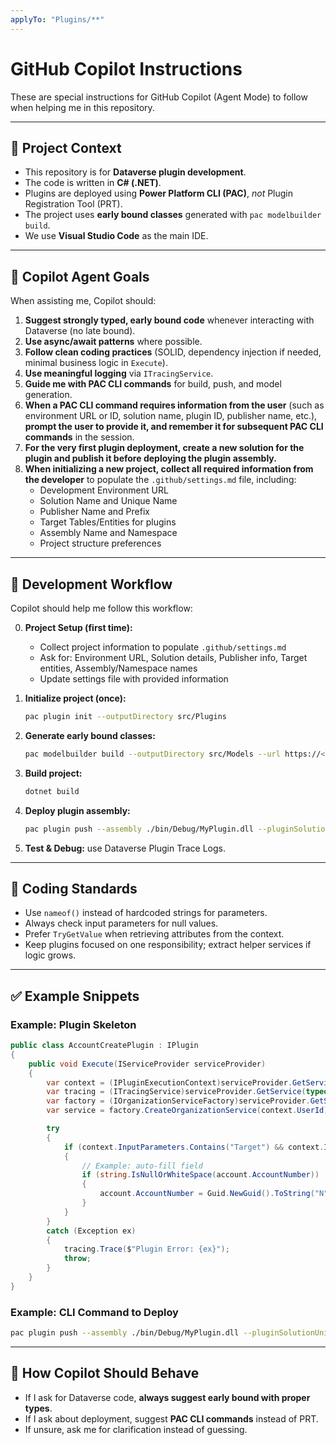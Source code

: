 ```yaml
---
applyTo: "Plugins/**"
---
```


# GitHub Copilot Instructions

These are special instructions for GitHub Copilot (Agent Mode) to follow when helping me in this repository.

---

## 📌 Project Context
- This repository is for **Dataverse plugin development**.
- The code is written in **C# (.NET)**.
- Plugins are deployed using **Power Platform CLI (PAC)**, *not* Plugin Registration Tool (PRT).
- The project uses **early bound classes** generated with `pac modelbuilder build`.
- We use **Visual Studio Code** as the main IDE.

---

## 🤖 Copilot Agent Goals

When assisting me, Copilot should:
1. **Suggest strongly typed, early bound code** whenever interacting with Dataverse (no late bound).
2. **Use async/await patterns** where possible.
3. **Follow clean coding practices** (SOLID, dependency injection if needed, minimal business logic in `Execute`).
4. **Use meaningful logging** via `ITracingService`.
5. **Guide me with PAC CLI commands** for build, push, and model generation.
6. **When a PAC CLI command requires information from the user** (such as environment URL or ID, solution name, plugin ID, publisher name, etc.), **prompt the user to provide it, and remember it for subsequent PAC CLI commands** in the session.
7. **For the very first plugin deployment, create a new solution for the plugin and publish it before deploying the plugin assembly.**
8. **When initializing a new project, collect all required information from the developer** to populate the `.github/settings.md` file, including:
   - Development Environment URL
   - Solution Name and Unique Name
   - Publisher Name and Prefix
   - Target Tables/Entities for plugins
   - Assembly Name and Namespace
   - Project structure preferences

---

## 🚀 Development Workflow
Copilot should help me follow this workflow:

0. **Project Setup (first time):**
   - Collect project information to populate `.github/settings.md`
   - Ask for: Environment URL, Solution details, Publisher info, Target entities, Assembly/Namespace names
   - Update settings file with provided information

1. **Initialize project (once):**
   ~~~sh
   pac plugin init --outputDirectory src/Plugins
   ~~~

2. **Generate early bound classes:**
   ~~~sh
   pac modelbuilder build --outputDirectory src/Models --url https://<org>.crm.dynamics.com --authType OAuth --username <user> --entitynamesfilter <table1>;<table2>
   ~~~

3. **Build project:**
   ~~~sh
   dotnet build
   ~~~

4. **Deploy plugin assembly:**
   ~~~sh
   pac plugin push --assembly ./bin/Debug/MyPlugin.dll --pluginSolutionUniqueName MySolution
   ~~~

5. **Test & Debug:** use Dataverse Plugin Trace Logs.

---

## 📝 Coding Standards
- Use `nameof()` instead of hardcoded strings for parameters.
- Always check input parameters for null values.
- Prefer `TryGetValue` when retrieving attributes from the context.
- Keep plugins focused on one responsibility; extract helper services if logic grows.

---

## ✅ Example Snippets

### Example: Plugin Skeleton
~~~csharp
public class AccountCreatePlugin : IPlugin
{
    public void Execute(IServiceProvider serviceProvider)
    {
        var context = (IPluginExecutionContext)serviceProvider.GetService(typeof(IPluginExecutionContext));
        var tracing = (ITracingService)serviceProvider.GetService(typeof(ITracingService));
        var factory = (IOrganizationServiceFactory)serviceProvider.GetService(typeof(IOrganizationServiceFactory));
        var service = factory.CreateOrganizationService(context.UserId);

        try
        {
            if (context.InputParameters.Contains("Target") && context.InputParameters["Target"] is Account account)
            {
                // Example: auto-fill field
                if (string.IsNullOrWhiteSpace(account.AccountNumber))
                {
                    account.AccountNumber = Guid.NewGuid().ToString("N").Substring(0, 8).ToUpper();
                }
            }
        }
        catch (Exception ex)
        {
            tracing.Trace($"Plugin Error: {ex}");
            throw;
        }
    }
}
~~~

### Example: CLI Command to Deploy
~~~sh
pac plugin push --assembly ./bin/Debug/MyPlugin.dll --pluginSolutionUniqueName MySolution
~~~

---

## 🙌 How Copilot Should Behave
- If I ask for Dataverse code, **always suggest early bound with proper types**.
- If I ask about deployment, suggest **PAC CLI commands** instead of PRT.
- If unsure, ask me for clarification instead of guessing.
